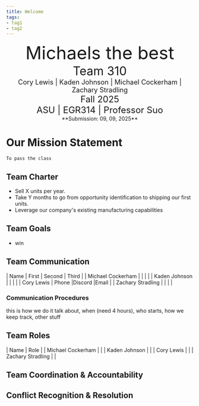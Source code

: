```yaml
---
title: Welcome
tags:
- tag1
- tag2
---
```

<center>
<font size= "8">Michaels the best</font><br>
<font size= "6">Team 310</font><br>
<font size= "4"> Cory Lewis | Kaden Johnson | Michael Cockerham | Zachary Stradling</font><br>
<font size= "5"> Fall 2025 </font><br>
<font size= "5"> ASU | EGR314 | Professor Suo </font><br>
**Submission: 09, 09, 2025**
</center>

# Our Mission Statement
    To pass the class

## Team Charter

* Sell X units per year.
* Take Y months to go from opportunity identification to shipping our first units.
* Leverage our company's existing manufacturing capabilities

## Team Goals
* win

## Team Communication 

| Name              | First | Second | Third |
| Michael Cockerham |       |        |       |
| Kaden Johnson     |       |        |       |
| Cory Lewis        | Phone |Discord |Email  |
| Zachary Stradling |       |        |       |

### Communication Procedures

this is how we do it talk about, when (need 4 hours), who starts, how we keep track, other stuff

## Team Roles
| Name              | Role  |
| Michael Cockerham |       |
| Kaden Johnson     |       |
| Cory Lewis        |       |
| Zachary Stradling |       |

## Team Coordination & Accountability


## Conflict Recognition & Resolution
